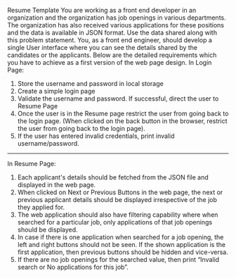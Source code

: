 
Resume Template
You are working as a front end developer in an organization and the organization has job
openings in various departments. The organization has also received various applications for
these positions and the data is available in JSON format. Use the data shared along with this
problem statement. You, as a front end engineer, should develop a single User interface where
you can see the details shared by the candidates or the applicants. Below are the detailed
requirements which you have to achieve as a first version of the web page design.
In Login Page:
1. Store the username and password in local storage
2. Create a simple login page
3. Validate the username and password. If successful, direct the user to Resume Page
4. Once the user is in the Resume page restrict the user from going back to the login page.
(When clicked on the back button in the browser, restrict the user from going back to the
login page).
5. If the user has entered invalid credentials, print invalid username/password.

-----------

In Resume Page:
1. Each applicant's details should be fetched from the JSON file and displayed in the web
page.
2. When clicked on Next or Previous Buttons in the web page, the next or previous
applicant details should be displayed irrespective of the job they applied for.
3. The web application should also have filtering capability where when searched for a
particular job, only applications of that job openings should be displayed.
4. In case if there is one application when searched for a job opening, the left and right
buttons should not be seen. If the shown application is the first application, then previous
buttons should be hidden and vice-versa.
5. If there are no job openings for the searched value, then print “Invalid search or No
applications for this job”.

